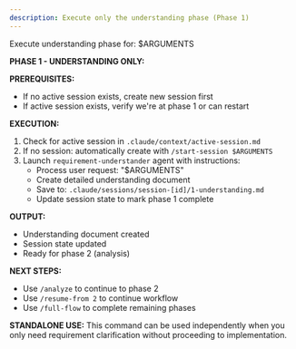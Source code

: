 ```yaml
---
description: Execute only the understanding phase (Phase 1)
---
```

Execute understanding phase for: $ARGUMENTS

**PHASE 1 - UNDERSTANDING ONLY:**

**PREREQUISITES:**
- If no active session exists, create new session first
- If active session exists, verify we're at phase 1 or can restart

**EXECUTION:**
1. Check for active session in `.claude/context/active-session.md`
2. If no session: automatically create with `/start-session $ARGUMENTS`
3. Launch `requirement-understander` agent with instructions:
   - Process user request: "$ARGUMENTS"
   - Create detailed understanding document
   - Save to: `.claude/sessions/session-[id]/1-understanding.md`
   - Update session state to mark phase 1 complete

**OUTPUT:**
- Understanding document created
- Session state updated
- Ready for phase 2 (analysis)

**NEXT STEPS:**
- Use `/analyze` to continue to phase 2
- Use `/resume-from 2` to continue workflow
- Use `/full-flow` to complete remaining phases

**STANDALONE USE:**
This command can be used independently when you only need requirement clarification without proceeding to implementation.